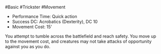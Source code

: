 #Basic #Trickster #Movement
 
- Performance Time: Quick action
- Success DC: Acrobatics (Dexterity), DC 10
- Movement Cost: 15'
 
You attempt to tumble across the battlefield and reach safety. You move up to the movement cost, and creatures may not take attacks of opportunity against you as you do.